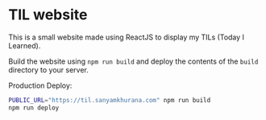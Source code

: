 # TIL website

This is a small website made using ReactJS to display my TILs (Today I Learned).

Build the website using `npm run build` and deploy the contents of the `build` directory to your server.

Production Deploy:

```bash
PUBLIC_URL="https://til.sanyamkhurana.com" npm run build
npm run deploy
```
